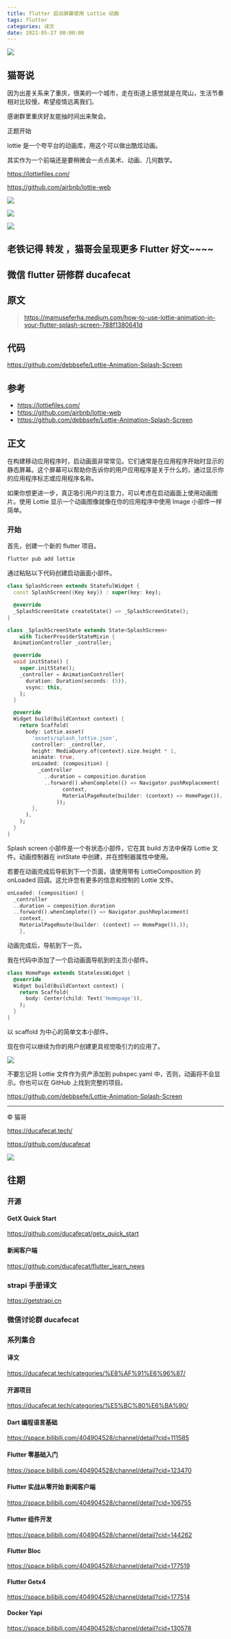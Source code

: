 ```yaml
---
title: flutter 启动屏幕使用 Lottie 动画
tags: flutter
categories: 译文
date: 2021-05-27 00:00:00
---
```


![](2021-05-27-09-14-32.png)

## 猫哥说

因为出差关系来了重庆，很美的一个城市，走在街道上感觉就是在爬山，生活节奏相对比较慢，希望疫情远离我们。

感谢群里重庆好友能抽时间出来聚会。

正题开始

lottie 是一个夸平台的动画库，用这个可以做出酷炫动画。

其实作为一个前端还是要稍微会一点点美术、动画、几何数学。

https://lottiefiles.com/

https://github.com/airbnb/lottie-web

![](2021-05-28-16-29-00.png)

![](2021-05-28-16-30-44.png)

![](2021-05-28-16-31-07.png)

## 老铁记得 转发 ，猫哥会呈现更多 Flutter 好文~~~~

## 微信 flutter 研修群 ducafecat

## 原文

> https://mamuseferha.medium.com/how-to-use-lottie-animation-in-your-flutter-splash-screen-788f1380641d

## 代码

https://github.com/debbsefe/Lottie-Animation-Splash-Screen

## 参考

- https://lottiefiles.com/
- https://github.com/airbnb/lottie-web
- https://github.com/debbsefe/Lottie-Animation-Splash-Screen

## 正文

在构建移动应用程序时，启动画面非常常见。它们通常是在应用程序开始时显示的静态屏幕。这个屏幕可以帮助你告诉你的用户应用程序是关于什么的，通过显示你的应用程序标志或应用程序名称。

如果你想更进一步，真正吸引用户的注意力，可以考虑在启动画面上使用动画图片。使用 Lottie 显示一个动画图像就像在你的应用程序中使用 Image 小部件一样简单。

### 开始

首先，创建一个新的 flutter 项目。

```sh
flutter pub add lottie
```

通过粘贴以下代码创建启动画面小部件。

```dart
class SplashScreen extends StatefulWidget {
  const SplashScreen({Key key}) : super(key: key);

  @override
  _SplashScreenState createState() => _SplashScreenState();
}

class _SplashScreenState extends State<SplashScreen>
    with TickerProviderStateMixin {
  AnimationController _controller;

  @override
  void initState() {
    super.initState();
    _controller = AnimationController(
      duration: Duration(seconds: (5)),
      vsync: this,
    );
  }

  @override
  Widget build(BuildContext context) {
    return Scaffold(
      body: Lottie.asset(
        'assets/splash_lottie.json',
        controller: _controller,
        height: MediaQuery.of(context).size.height * 1,
        animate: true,
        onLoaded: (composition) {
          _controller
            ..duration = composition.duration
            ..forward().whenComplete(() => Navigator.pushReplacement(
                  context,
                  MaterialPageRoute(builder: (context) => HomePage()),
                ));
        },
      ),
    );
  }
}
```

Splash screen 小部件是一个有状态小部件，它在其 build 方法中保存 Lottie 文件。动画控制器在 initState 中创建，并在控制器属性中使用。

若要在动画完成后导航到下一个页面，请使用带有 LottieComposition 的 onLoaded 回调。这允许您有更多的信息和控制的 Lottie 文件。

```dart
onLoaded: (composition) {
  _controller
  ..duration = composition.duration
  ..forward().whenComplete(() => Navigator.pushReplacement(
    context,
    MaterialPageRoute(builder: (context) => HomePage()),));
    },
```

动画完成后，导航到下一页。

我在代码中添加了一个启动画面导航到的主页小部件。

```dart
class HomePage extends StatelessWidget {
  @override
  Widget build(BuildContext context) {
    return Scaffold(
      body: Center(child: Text('Homepage')),
    );
  }
}
```

以 scaffold 为中心的简单文本小部件。

现在你可以继续为你的用户创建更具视觉吸引力的应用了。

![](2021-05-27-09-02-46.png)

不要忘记将 Lottie 文件作为资产添加到 pubspec.yaml 中，否则，动画将不会显示。你也可以在 GitHub 上找到完整的项目。

https://github.com/debbsefe/Lottie-Animation-Splash-Screen

---

© 猫哥

https://ducafecat.tech/

https://github.com/ducafecat

![](https://ducafecat.tech/img/public-qrcode.png)

## 往期

### 开源

#### GetX Quick Start

https://github.com/ducafecat/getx_quick_start

#### 新闻客户端

https://github.com/ducafecat/flutter_learn_news

### strapi 手册译文

https://getstrapi.cn

### 微信讨论群 ducafecat

### 系列集合

#### 译文

https://ducafecat.tech/categories/%E8%AF%91%E6%96%87/

#### 开源项目

https://ducafecat.tech/categories/%E5%BC%80%E6%BA%90/

#### Dart 编程语言基础

https://space.bilibili.com/404904528/channel/detail?cid=111585

#### Flutter 零基础入门

https://space.bilibili.com/404904528/channel/detail?cid=123470

#### Flutter 实战从零开始 新闻客户端

https://space.bilibili.com/404904528/channel/detail?cid=106755

#### Flutter 组件开发

https://space.bilibili.com/404904528/channel/detail?cid=144262

#### Flutter Bloc

https://space.bilibili.com/404904528/channel/detail?cid=177519

#### Flutter Getx4

https://space.bilibili.com/404904528/channel/detail?cid=177514

#### Docker Yapi

https://space.bilibili.com/404904528/channel/detail?cid=130578
